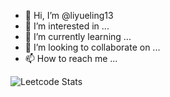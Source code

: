- 👋 Hi, I’m @liyueling13
- 👀 I’m interested in ...
- 🌱 I’m currently learning ...
- 💞️ I’m looking to collaborate on ...
- 📫 How to reach me ...

![Leetcode Stats](https://leetcard.jacoblin.cool/syl113)

<!---
liyueling13/liyueling13 is a ✨ special ✨ repository because its `README.md` (this file) appears on your GitHub profile.
You can click the Preview link to take a look at your changes.
--->
